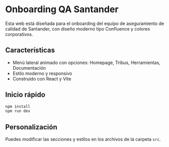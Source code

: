 
# Onboarding QA Santander

Esta web está diseñada para el onboarding del equipo de aseguramiento de calidad de Santander, con diseño moderno tipo Confluence y colores corporativos.

## Características
- Menú lateral animado con opciones: Homepage, Tribus, Herramientas, Documentación
- Estilo moderno y responsivo
- Construido con React y Vite

## Inicio rápido
```bash
npm install
npm run dev
```

## Personalización
Puedes modificar las secciones y estilos en los archivos de la carpeta `src`.
